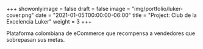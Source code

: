 +++
showonlyimage = false
draft = false
image = "img/portfolio/luker-cover.png"
date = "2021-01-05T00:00:00-06:00"
title = "Project: Club de la Excelencia Luker"
weight = 3
+++

Plataforma colombiana de eCommerce que recompensa a vendedores que sobrepasan sus metas.

<!--more-->


